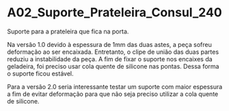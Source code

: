 # A02_Suporte_Prateleira_Consul_240
Suporte para a prateleira que fica na porta.

Na versão 1.0 devido à espessura de 1mm das duas astes, a peça sofreu deformação ao ser encaixada. Entretanto, o clipe de união das duas partes reduziu a instabilidade da peça.
A fim de fixar o suporte nos encaixes da geladeira, foi preciso usar cola quente de silicone nas pontas. Dessa forma o suporte ficou estável.

Para a versão 2.0 seria interessante testar um suporte com maior espessura a fim de evitar deformação para que não seja preciso utilizar a cola quente de silicone.